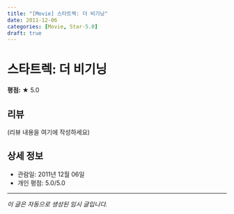 ```yaml
---
title: "[Movie] 스타트렉: 더 비기닝"
date: 2011-12-06
categories: [Movie, Star-5.0]
draft: true
---
```


# 스타트렉: 더 비기닝

**평점:** ★ 5.0

## 리뷰

(리뷰 내용을 여기에 작성하세요)

## 상세 정보

- 관람일: 2011년 12월 06일
- 개인 평점: 5.0/5.0

---

*이 글은 자동으로 생성된 임시 글입니다.*
